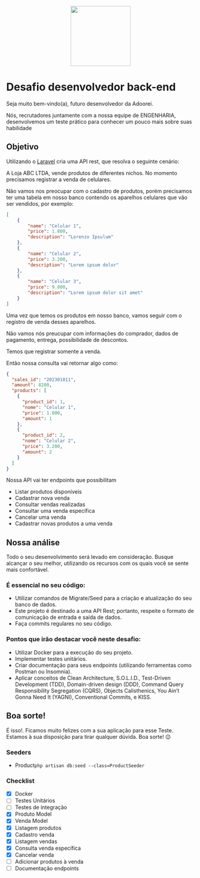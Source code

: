 
<p align="center">
<a href="hhttps://www.adoorei.com.br/" target="_blank">
<img src="https://adoorei.s3.us-east-2.amazonaws.com/images/loje_teste_logoadoorei_1662476663.png" width="160"></a>
</p>

# Desafio desenvolvedor back-end

Seja muito bem-vindo(a), futuro desenvolvedor da Adoorei.

Nós, recrutadores juntamente com a nossa equipe de ENGENHARIA, desenvolvemos um teste prático para conhecer um pouco mais sobre suas habilidade 



## Objetivo
Utilizando o  <a href=“https://laravel.com/docs/10.x“>Laravel</a> cria uma API rest, que resolva o seguinte cenário:


A Loja ABC LTDA, vende produtos de diferentes nichos. No momento precisamos registrar a venda de celulares.

Não vamos nos preocupar com o cadastro de produtos, porém precisamos ter uma tabela em nosso banco contendo os aparelhos celulares que vão ser vendidos, por exemplo:

```json
[
    {
        "name": "Celular 1",
        "price": 1.800,
        "description": "Lorenzo Ipsulum"
    },
    {
        "name": "Celular 2",
        "price": 3.200,
        "description": "Lorem ipsum dolor"
    },
    {
        "name": "Celular 3",
        "price": 9.800,
        "description": "Lorem ipsum dolor sit amet"
    }
]
```

Uma vez que temos os produtos em nosso banco, vamos seguir com o registro de venda desses aparelhos.

Não vamos nós preucupar com informações do comprador, dados de pagamento, entrega, possibilidade de descontos.

Temos que registrar somente a venda. 

Então nossa consulta vai retornar algo como:
```json
{
  "sales_id": "202301011",
  "amount": 8200,
  "products": [
    {
      "product_id": 1,
      "nome": "Celular 1",
      "price": 1.800,
      "amount": 1
    },
    {
      "product_id": 2,
      "nome": "Celular 2",
      "price": 3.200,
      "amount": 2
    }
  ]
}
```

Nossa API vai ter endpoints que possibilitam

* Listar produtos disponíveis
* Cadastrar nova venda
* Consultar vendas realizadas
* Consultar uma venda específica
* Cancelar uma venda
* Cadastrar novas produtos a uma venda




## Nossa análise

Todo o seu desenvolvimento será levado em consideração. Busque alcançar o seu melhor, utilizando os recursos com os quais você se sente mais confortável.

### É essencial no seu código:
* Utilizar comandos de Migrate/Seed para a criação e atualização do seu banco de dados.
* Este projeto é destinado a uma API Rest; portanto, respeite o formato de comunicação de entrada e saída de dados.
* Faça commits regulares no seu código.

### Pontos que irão destacar você neste desafio:
* Utilizar Docker para a execução do seu projeto.
* Implementar testes unitários.
* Criar documentação para seus endpoints (utilizando ferramentas como Postman ou Insomnia).
* Aplicar conceitos de Clean Architecture, S.O.L.I.D., Test-Driven Development (TDD), Domain-driven design (DDD), Command Query Responsibility Segregation (CQRS), Objects Calisthenics, You Ain’t Gonna Need It (YAGNI), Conventional Commits, e KISS.

## Boa sorte!

É isso!. Ficamos muito felizes com a sua aplicação para esse Teste. Estamos à sua disposição para tirar qualquer dúvida. Boa sorte! 😉


### Seeders
- Product```php artisan db:seed --class=ProductSeeder```

### Checklist
- [X] Docker
- [ ] Testes Unitários
- [ ] Testes de integração
- [X] Produto Model
- [X] Venda Model
- [X] Listagem produtos
- [X] Cadastro venda
- [X] Listagem vendas
- [X] Consulta venda específica
- [X] Cancelar venda
- [ ] Adicionar produtos à venda
- [ ] Documentação endpoints